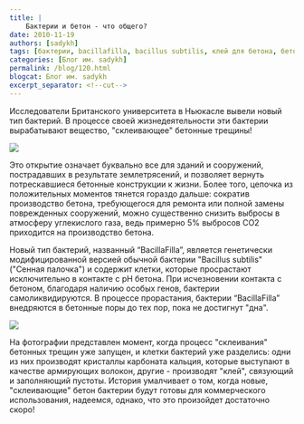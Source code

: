 ```yaml
---
title: |
    Бактерии и бетон - что общего?
date: 2010-11-19
authors: [sadykh]
tags: [бактерии, bacillafilla, bacillus subtilis, клей для бетона, бетонные трещины, сенная палочка]
categories: [Блог им. sadykh]
permalink: /blog/120.html
blogcat: Блог им. sadykh
excerpt_separator: <!--cut-->
---
```


Исследователи Британского университета в Ньюкасле вывели новый тип бактерий. В процессе своей жизнедеятельности эти бактерии  вырабатывают вещество, "склеивающее" бетонные трещины! 


![](http://itw66.ru/uploads/images/00/00/05/2010/11/19/6b82a3.jpg)



<!--cut-->


Это открытие означает буквально все для зданий и сооружений, пострадавших в результате землетрясений, и позволяет вернуть потрескавшиеся бетонные конструкции к жизни. Более того, цепочка из положительных моментов тянется гораздо дальше: сократив производство бетона, требующегося для ремонта или полной замены поврежденных сооружений, можно существенно снизить выбросы в атмосферу углекислого газа, ведь примерно 5% выбросов CO2 приходится на производство бетона.

Новый тип бактерий, названный “BacillaFilla”, является генетически модифицированной версией обычной бактерии "Bacillus subtilis" ("Сенная палочка") и содержит клетки, которые просрастают исключительно в контакте с pH бетона. При исчезновении контакта с бетоном, благодаря наличию особых генов, бактерии самоликвидируются. В процессе прорастания, бактерии “BacillaFilla” внедряются в бетонные поры до тех пор, пока не достигнут "дна".


![](http://itw66.ru/uploads/images/00/00/05/2010/11/19/9ea951.jpg)


На фотографии представлен момент, когда процесс "склеивания" бетонных трещин уже запущен, и клетки бактерий уже разделись: одни из них производят кристаллы карбоната кальция, которые выступают в качестве армирующих волокон, другие - производят "клей", связующий и заполняющий пустоты.
История умалчивает о том, когда новые, "склеивающие" бетон бактерии будут готовы для коммерческого использования, надеемся, однако, что это произойдет достаточно скоро!
